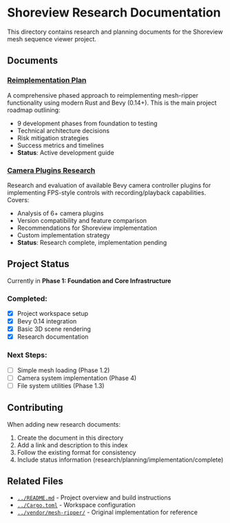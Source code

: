 # Shoreview Research Documentation

This directory contains research and planning documents for the Shoreview mesh sequence viewer project.

## Documents

### [Reimplementation Plan](./reimplimentation.md)
A comprehensive phased approach to reimplementing mesh-ripper functionality using modern Rust and Bevy (0.14+). This is the main project roadmap outlining:

- 9 development phases from foundation to testing
- Technical architecture decisions
- Risk mitigation strategies
- Success metrics and timelines
- **Status**: Active development guide

### [Camera Plugins Research](./cameras.md)
Research and evaluation of available Bevy camera controller plugins for implementing FPS-style controls with recording/playback capabilities. Covers:

- Analysis of 6+ camera plugins
- Version compatibility and feature comparison
- Recommendations for Shoreview implementation
- Custom implementation strategy
- **Status**: Research complete, implementation pending

## Project Status

Currently in **Phase 1: Foundation and Core Infrastructure**

### Completed:
- [x] Project workspace setup
- [x] Bevy 0.14 integration
- [x] Basic 3D scene rendering
- [x] Research documentation

### Next Steps:
- [ ] Simple mesh loading (Phase 1.2)
- [ ] Camera system implementation (Phase 4)
- [ ] File system utilities (Phase 1.3)

## Contributing

When adding new research documents:
1. Create the document in this directory
2. Add a link and description to this index
3. Follow the existing format for consistency
4. Include status information (research/planning/implementation/complete)

## Related Files

- [`../README.md`](../README.md) - Project overview and build instructions
- [`../Cargo.toml`](../Cargo.toml) - Workspace configuration
- [`../vendor/mesh-ripper/`](../vendor/mesh-ripper/) - Original implementation for reference